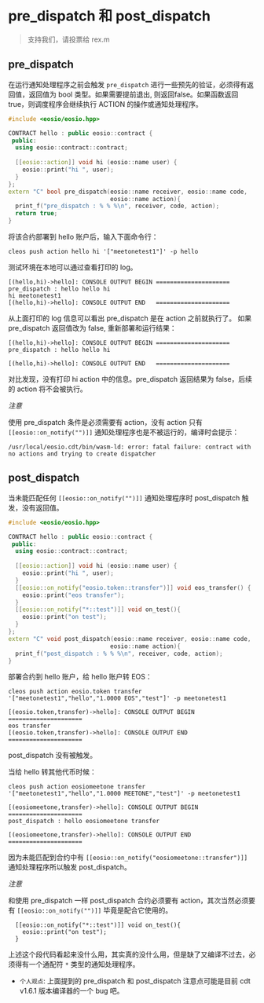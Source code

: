 # pre_dispatch 和 post_dispatch

> 支持我们，请投票给 rex.m

## pre_dispatch 

在运行通知处理程序之前会触发 `pre_dispatch` 进行一些预先的验证，必须得有返回值，返回值为 bool 类型。如果需要提前退出, 则返回false。如果函数返回true，则调度程序会继续执行 ACTION 的操作或通知处理程序。

```c++
#include <eosio/eosio.hpp>

CONTRACT hello : public eosio::contract {
 public:
  using eosio::contract::contract;
  
  [[eosio::action]] void hi (eosio::name user) {
    eosio::print("hi ", user);
  }
};
extern "C" bool pre_dispatch(eosio::name receiver, eosio::name code, 
                             eosio::name action){
  print_f("pre_dispatch : % % %\n", receiver, code, action);
  return true;
}
```
将该合约部署到 hello 账户后，输入下面命令行：

```
cleos push action hello hi '["meetonetest1"]' -p hello
```

测试环境在本地可以通过查看打印的 log。

```
[(hello,hi)->hello]: CONSOLE OUTPUT BEGIN =====================
pre_dispatch : hello hello hi
hi meetonetest1
[(hello,hi)->hello]: CONSOLE OUTPUT END   =====================
```

从上面打印的 log 信息可以看出 pre_dispatch 是在 action 之前就执行了。
如果 pre_dispatch 返回值改为 false, 重新部署和运行结果：

```
[(hello,hi)->hello]: CONSOLE OUTPUT BEGIN =====================
pre_dispatch : hello hello hi

[(hello,hi)->hello]: CONSOLE OUTPUT END   =====================
```
对比发现，没有打印 hi action 中的信息。pre_dispatch 返回结果为 false，后续的 action 将不会被执行。

*注意*

使用 pre_dispatch 条件是必须需要有 action，没有 action 只有 `[[eosio::on_notify("")]]` 通知处理程序也是不被运行的，编译时会提示：

```
/usr/local/eosio.cdt/bin/wasm-ld: error: fatal failure: contract with no actions and trying to create dispatcher
```

## post_dispatch

当未能匹配任何 `[[eosio::on_notify("")]]` 通知处理程序时 post_dispatch 触发，没有返回值。

```c++
#include <eosio/eosio.hpp>

CONTRACT hello : public eosio::contract {
 public:
  using eosio::contract::contract;
  
  [[eosio::action]] void hi (eosio::name user) {
    eosio::print("hi ", user);
  }
  [[eosio::on_notify("eosio.token::transfer")]] void eos_transfer() {
    eosio::print("eos transfer");
  }
  [[eosio::on_notify("*::test")]] void on_test(){
    eosio::print("on test");
  }
};
extern "C" void post_dispatch(eosio::name receiver, eosio::name code, 
                             eosio::name action){
  print_f("post_dispatch : % % %\n", receiver, code, action);
}
```

部署合约到 hello 账户，给 hello 账户转 EOS：

```
cleos push action eosio.token transfer '["meetonetest1","hello","1.0000 EOS","test"]' -p meetonetest1

[(eosio.token,transfer)->hello]: CONSOLE OUTPUT BEGIN =====================
eos transfer
[(eosio.token,transfer)->hello]: CONSOLE OUTPUT END   =====================
```

post_dispatch 没有被触发。

当给 hello 转其他代币时候：

```
cleos push action eosiomeetone transfer '["meetonetest1","hello","1.0000 MEETONE","test"]' -p meetonetest1

[(eosiomeetone,transfer)->hello]: CONSOLE OUTPUT BEGIN =====================
post_dispatch : hello eosiomeetone transfer

[(eosiomeetone,transfer)->hello]: CONSOLE OUTPUT END   =====================
```

因为未能匹配到合约中有 `[[eosio::on_notify("eosiomeetone::transfer")]]` 通知处理程序所以触发 post_dispatch。

*注意*

和使用 pre_dispatch 一样 post_dispatch 合约必须要有 action，其次当然必须要有 `[[eosio::on_notify("")]]` 毕竟是配合它使用的。

```
  [[eosio::on_notify("*::test")]] void on_test(){
    eosio::print("on test");
  }
```

上述这个段代码看起来没什么用，其实真的没什么用，但是缺了又编译不过去，必须得有一个通配符 `*` 类型的通知处理程序。

- `个人观点`: 上面提到的 pre_dispatch 和 post_dispatch 注意点可能是目前 cdt v1.6.1 版本编译器的一个 bug 吧。